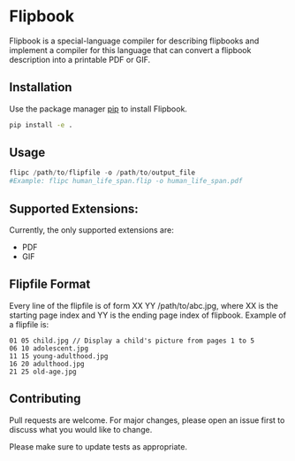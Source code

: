 # Flipbook

Flipbook is a special-language compiler for describing flipbooks and implement a compiler for this language that can convert a flipbook description into a printable PDF or GIF.

## Installation

Use the package manager [pip](https://pip.pypa.io/en/stable/) to install Flipbook.

```bash
pip install -e .
```

## Usage

```python
flipc /path/to/flipfile -o /path/to/output_file
#Example: flipc human_life_span.flip -o human_life_span.pdf
```
## Supported Extensions:
Currently, the only supported extensions are:
- PDF
- GIF

## Flipfile Format
Every line of the flipfile is of form XX YY /path/to/abc.jpg, where XX is the starting page index and YY is the ending page index of flipbook. Example of a flipfile is:

```
01 05 child.jpg // Display a child's picture from pages 1 to 5
06 10 adolescent.jpg
11 15 young-adulthood.jpg
16 20 adulthood.jpg
21 25 old-age.jpg
```

## Contributing
Pull requests are welcome. For major changes, please open an issue first to discuss what you would like to change.

Please make sure to update tests as appropriate.